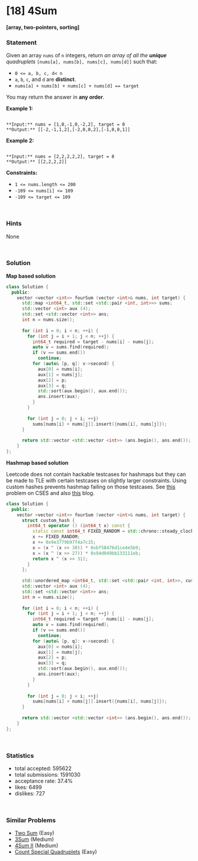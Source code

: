 # [18] 4Sum

**[array, two-pointers, sorting]**

### Statement

Given an array `nums` of `n` integers, return *an array of all the **unique** quadruplets* `[nums[a], nums[b], nums[c], nums[d]]` such that:

* `0 <= a, b, c, d< n`
* `a`, `b`, `c`, and `d` are **distinct**.
* `nums[a] + nums[b] + nums[c] + nums[d] == target`



You may return the answer in **any order**.


**Example 1:**

```

**Input:** nums = [1,0,-1,0,-2,2], target = 0
**Output:** [[-2,-1,1,2],[-2,0,0,2],[-1,0,0,1]]

```

**Example 2:**

```

**Input:** nums = [2,2,2,2,2], target = 8
**Output:** [[2,2,2,2]]

```

**Constraints:**
* `1 <= nums.length <= 200`
* `-109 <= nums[i] <= 109`
* `-109 <= target <= 109`


<br>

### Hints

None

<br>

### Solution

**Map based solution**

```cpp
class Solution {
  public:
    vector <vector <int>> fourSum (vector <int>& nums, int target) {
      std::map <int64_t, std::set <std::pair <int, int>>> sums;
      std::vector <int> aux (4);
      std::set <std::vector <int>> ans;
      int n = nums.size();
      
      for (int i = 0; i < n; ++i) {
        for (int j = i + 1; j < n; ++j) {
          int64_t required = target - nums[i] - nums[j];
          auto v = sums.find(required);
          if (v == sums.end())
            continue;
          for (auto& [p, q]: v->second) {
            aux[0] = nums[i];
            aux[1] = nums[j];
            aux[2] = p;
            aux[3] = q;
            std::sort(aux.begin(), aux.end());
            ans.insert(aux);
          }
        }
        
        for (int j = 0; j < i; ++j)
          sums[nums[i] + nums[j]].insert({nums[i], nums[j]});
      }
      
      return std::vector <std::vector <int>> (ans.begin(), ans.end());
    }
};
```

**Hashmap based solution**

Leetcode does not contain hackable testcases for hashmaps but they can be made to TLE with certain testcases on slightly larger constraints. Using custom hashes prevents hashmap failing on those testcases. See [this](https://cses.fi/problemset/task/1642/) problem on CSES and also [this](https://codeforces.com/blog/entry/62393) blog.

```cpp
class Solution {
  public:
    vector <vector <int>> fourSum (vector <int>& nums, int target) {
      struct custom_hash {
        int64_t operator () (int64_t x) const {
          static const int64_t FIXED_RANDOM = std::chrono::steady_clock::now().time_since_epoch().count();
          x += FIXED_RANDOM;
          x += 0x9e3779b97f4a7c15;
          x = (x ^ (x >> 30)) * 0xbf58476d1ce4e5b9;
          x = (x ^ (x >> 27)) * 0x94d049bb133111eb;
          return x ^ (x >> 31);
        }
      };
      
      std::unordered_map <int64_t, std::set <std::pair <int, int>>, custom_hash> sums;
      std::vector <int> aux (4);
      std::set <std::vector <int>> ans;
      int n = nums.size();
      
      for (int i = 0; i < n; ++i) {
        for (int j = i + 1; j < n; ++j) {
          int64_t required = target - nums[i] - nums[j];
          auto v = sums.find(required);
          if (v == sums.end())
            continue;
          for (auto& [p, q]: v->second) {
            aux[0] = nums[i];
            aux[1] = nums[j];
            aux[2] = p;
            aux[3] = q;
            std::sort(aux.begin(), aux.end());
            ans.insert(aux);
          }
        }
        
        for (int j = 0; j < i; ++j)
          sums[nums[i] + nums[j]].insert({nums[i], nums[j]});
      }
      
      return std::vector <std::vector <int>> (ans.begin(), ans.end());
    }
};
```

<br>

### Statistics

- total accepted: 595622
- total submissions: 1591030
- acceptance rate: 37.4%
- likes: 6499
- dislikes: 727

<br>

### Similar Problems

- [Two Sum](https://leetcode.com/problems/two-sum) (Easy)
- [3Sum](https://leetcode.com/problems/3sum) (Medium)
- [4Sum II](https://leetcode.com/problems/4sum-ii) (Medium)
- [Count Special Quadruplets](https://leetcode.com/problems/count-special-quadruplets) (Easy)
